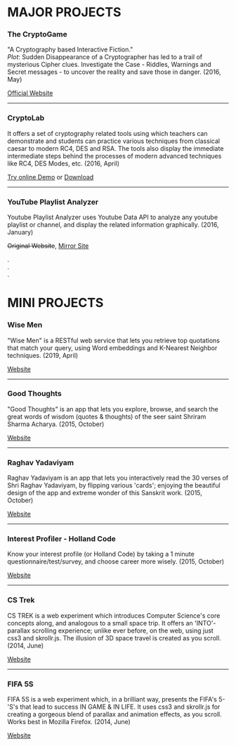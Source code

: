 
# MAJOR PROJECTS

### The CryptoGame


"A Cryptography based Interactive Fiction."   
_Plot_: Sudden Disappearance of a Cryptographer has led to a trail of mysterious Cipher clues. Investigate the Case - Riddles, Warnings and Secret messages - to uncover the reality and save those in danger. (2016, May)


[Official Website](http://manansingh.github.io/crypto-game)   


***

### CryptoLab


It offers a set of cryptography related tools using which teachers can demonstrate and students can practice various techniques from classical caesar to modern RC4, DES and RSA. The tools also display the immediate intermediate steps behind the processes of modern advanced techniques like RC4, DES Modes, etc. (2016, April)


[Try online Demo](http://manansingh.github.io/Cryptolab-Offline/) or 
[Download](https://github.com/mananSingh/Cryptolab-Offline/archive/gh-pages.zip)


***


### YouTube Playlist Analyzer


Youtube Playlist Analyzer uses Youtube Data API to analyze any youtube playlist or channel, and display the related information graphically. (2016, January)

~~Original Website~~, [Mirror Site](http://youtube-api-test-1170.appspot.com/)  
<!--[Original Website](http://youtube-playlist-analyzer.appspot.com/), -->

  
.    
.    
.    

   
     
   
# MINI PROJECTS

### Wise Men


"Wise Men" is a RESTful web service that lets you retrieve top quotations that match your query, using Word embeddings and K-Nearest Neighbor techniques. (2019, April)


[Website](https://wisemen.herokuapp.com/)


***

### Good Thoughts


"Good Thoughts" is an app that lets you explore, browse, and search the great words of wisdom (quotes & thoughts) of the seer saint Shriram Sharma Acharya. (2015, October)


[Website](http://good-thoughts.appspot.com/)


***


### Raghav Yadaviyam


Raghav Yadaviyam is an app that lets you interactively read the 30 verses of Shri Raghav Yadaviyam, by flipping various 'cards'; enjoying the beautiful design of the app and extreme wonder of this Sanskrit work. (2015, October)


[Website](http://raghav-yadav.appspot.com/)


***


### Interest Profiler - Holland Code


Know your interest profile (or Holland Code) by taking a 1 minute questionnaire/test/survey, and choose career more wisely. (2015, October)


[Website](http://interest-profile.appspot.com/)


***


### CS Trek


CS TREK is a web experiment which introduces Computer Science's core concepts along, and analogous to a small space trip. It offers an 'INTO'-parallax scrolling experience; unlike ever before, on the web, using just css3 and skrollr.js. The illusion of 3D space travel is created as you scroll. (2014, June)


[Website](http://www.cs-trek.appspot.com/)


***


### FIFA 5S


FIFA 5S is a web experiment which, in a brilliant way, presents the FIFA's 5-'S's that lead to success IN GAME & IN LIFE. It uses css3 and skrollr.js for creating a gorgeous blend of parallax and animation effects, as you scroll. Works best in Mozilla Firefox. (2014, June)


[Website](http://www.fifa-5s.appspot.com/)



